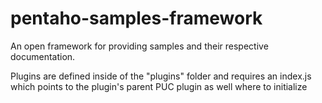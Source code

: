 # pentaho-samples-framework
An open framework for providing samples and their respective documentation.

Plugins are defined inside of the "plugins" folder and requires an index.js which points to the plugin's parent PUC plugin as well where to initialize
